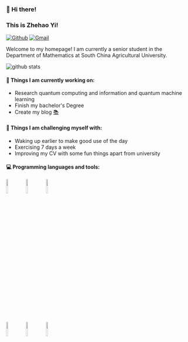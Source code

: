 ### 🚀 Hi there!
### This is Zhehao Yi!

[![Github](https://img.shields.io/badge/-Github-000?style=flat&logo=Github&logoColor=white)](https://github.com/PeterYi-del)
[![Gmail](https://img.shields.io/badge/-Gmail-c14438?style=flat&logo=Gmail&logoColor=white)](mailto:zhehaoyi3@gmail.com)

Welcome to my homepage! I am currently a senior student in the Department of Mathematics at South China Agricultural University.

<picture decoding="async" loading="lazy">
  <source media="(prefers-color-scheme: light)" srcset="https://pixel-profile.vercel.app/api/github-stats?username=PeterYi-del&theme=road_trip">
  <source media="(prefers-color-scheme: dark)" srcset="https://pixel-profile.vercel.app/api/github-stats?username=PeterYi-del&theme=road_trip">
  <img alt="github stats" src="https://pixel-profile.vercel.app/api/github-stats?username=PeterYi-del&theme=journey&pixelate_avatar=false
">
</picture>


#### 🌱 Things I am currently working on: 
- Research quantum computing and information and quantum machine learning 
- Finish my bachelor's Degree  
- Create my blog [📚](www.smartstone.fun)

#### :muscle: Things I am challenging myself with:
- Waking up earlier to make good use of the day
- Exercising 7 days a week
- Improving my CV with some fun things apart from university

#### :computer: Programming languages and tools: 
<p>
<code><img width="10%" src="https://www.vectorlogo.zone/logos/python/python-ar21.svg"></code>
<code><img width="10%" src="https://www.vectorlogo.zone/logos/java/java-ar21.svg"></code>
<code><img width="10%" src="https://www.vectorlogo.zone/logos/mysql/mysql-ar21.svg"></code>
  <br/>
<code><img width="10%" src="https://www.vectorlogo.zone/logos/w3_html5/w3_html5-ar21.svg"></code>
<code><img width="10%" src="https://www.vectorlogo.zone/logos/vuejs/vuejs-ar21.svg"></code>
<code><img width="10%" src="https://www.vectorlogo.zone/logos/javascript/javascript-horizontal.svg"></code>
</p>


<!---
PeterYi-del/PeterYi-del is a ✨ special ✨ repository because its `README.md` (this file) appears on your GitHub profile.
You can click the Preview link to take a look at your changes.
--->
